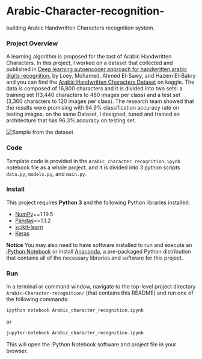 # Arabic-Character-recognition-
building Arabic Handwritten Characters recognition system. 

### Project Overview
A learning algorithm is proposed for the tast of Arabic Handwritten Characters. In this project, I worked on a dataset that collected and published in [Deep learning autoencoder approach for handwritten arabic digits recognition.](https://arxiv.org/abs/1706.06720) by Loey, Mohamed, Ahmed El-Sawy, and Hazem El-Bakry and you can find the [Arabic Handwritten Characters Dataset](https://www.kaggle.com/mloey1/ahcd1) on kaggle.
The data is composed of 16,800 characters and it is divided into two sets: a training set (13,440 characters to 480 images per class) and a test set (3,360 characters to 120 images per class). The research team showed that the results were promising with 94.9% classification accuracy rate on testing images. on the same Dataset, I designed, tuned and trained an architecture that has 96.3% accuracy on testing set. 

![Sample from the dataset](https://ibb.co/M803b5n)

### Code

Template code is provided in the `Arabic_character_recognition.ipynb` notebook file as a whole project. and it is divided into 3 python scripts `data.py`, `models.py`, and `main.py`.

### Install

This project requires **Python 3** and the following Python libraries installed:

- [NumPy](http://www.numpy.org/)==1.19.5
- [Pandas](http://pandas.pydata.org)==1.1.2
- [scikit-learn](http://scikit-learn.org/stable/)
- [Keras](https://keras.io/)

**Notice**
	You may also need to have software installed to run and execute an [iPython Notebook](http://ipython.org/notebook.html) or install [Anaconda](https://www.continuum.io/downloads), a pre-packaged Python distribution that contains all of the necessary libraries and software for this project.

### Run

In a terminal or command window, navigate to the top-level project directory `Arabic-Character-recognition/` (that contains this README) and run one of the following commands:

```bash
ipython notebook Arabic_character_recognition.ipynb
```  
or
```bash
jupyter-notebook Arabic_character_recognition.ipynb
```

This will open the iPython Notebook software and project file in your browser.




